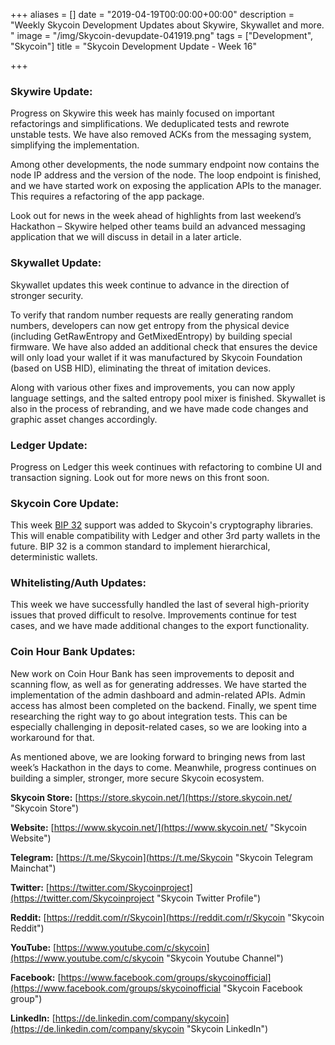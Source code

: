 +++
aliases = []
date = "2019-04-19T00:00:00+00:00"
description = "Weekly Skycoin Development Updates about Skywire, Skywallet and more. "
image = "/img/Skycoin-devupdate-041919.png"
tags = ["Development", "Skycoin"]
title = "Skycoin Development Update - Week 16"

+++
### Skywire Update:

Progress on Skywire this week has mainly focused on important refactorings and simplifications. We deduplicated tests and rewrote unstable tests. We have also removed ACKs from the messaging system, simplifying the implementation.

Among other developments, the node summary endpoint now contains the node IP address and the version of the node. The loop endpoint is finished, and we have started work on exposing the application APIs to the manager. This requires a refactoring of the app package.

Look out for news in the week ahead of highlights from last weekend’s Hackathon – Skywire helped other teams build an advanced messaging application that we will discuss in detail in a later article.

### Skywallet Update:

Skywallet updates this week continue to advance in the direction of stronger security.

To verify that random number requests are really generating random numbers, developers can now get entropy from the physical device (including GetRawEntropy and GetMixedEntropy) by building special firmware. We have also added an additional check that ensures the device will only load your wallet if it was manufactured by Skycoin Foundation (based on USB HID), eliminating the threat of imitation devices.

Along with various other fixes and improvements, you can now apply language settings, and the salted entropy pool mixer is finished. Skywallet is also in the process of rebranding, and we have made code changes and graphic asset changes accordingly.

### Ledger Update:

Progress on Ledger this week continues with refactoring to combine UI and transaction signing. Look out for more news on this front soon.

### Skycoin Core Update:

This week [BIP 32](https://github.com/bitcoin/bips/blob/master/bip-0032.mediawiki "BIP 32 ") support was added to Skycoin's cryptography libraries. This will enable compatibility with Ledger and other 3rd party wallets in the future. BIP 32 is a common standard to implement hierarchical, deterministic wallets.

### Whitelisting/Auth Updates:

This week we have successfully handled the last of several high-priority issues that proved difficult to resolve. Improvements continue for test cases, and we have made additional changes to the export functionality.

### Coin Hour Bank Updates:

New work on Coin Hour Bank has seen improvements to deposit and scanning flow, as well as for generating addresses. We have started the implementation of the admin dashboard and admin-related APIs. Admin access has almost been completed on the backend. Finally, we spent time researching the right way to go about integration tests. This can be especially challenging in deposit-related cases, so we are looking into a workaround for that.

As mentioned above, we are looking forward to bringing news from last week’s Hackathon in the days to come. Meanwhile, progress continues on building a simpler, stronger, more secure Skycoin ecosystem.

**Skycoin Store:** [https://store.skycoin.net/](https://store.skycoin.net/ "Skycoin Store")

**Website:** [https://www.skycoin.net/](https://www.skycoin.net/ "Skycoin Website")

**Telegram:** [https://t.me/Skycoin](https://t.me/Skycoin "Skycoin Telegram Mainchat")

**Twitter:** [https://twitter.com/Skycoinproject](https://twitter.com/Skycoinproject "Skycoin Twitter Profile")

**Reddit:** [https://reddit.com/r/Skycoin](https://reddit.com/r/Skycoin "Skycoin Reddit")

**YouTube:** [https://www.youtube.com/c/skycoin](https://www.youtube.com/c/skycoin "Skycoin Youtube Channel")

**Facebook:** [https://www.facebook.com/groups/skycoinofficial](https://www.facebook.com/groups/skycoinofficial "Skycoin Facebook group")

**LinkedIn:** [https://de.linkedin.com/company/skycoin](https://de.linkedin.com/company/skycoin "Skycoin LinkedIn")